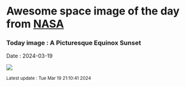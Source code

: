 
# Awesome space image of the day from [NASA](https://api.nasa.gov/)

### Today image : A Picturesque Equinox Sunset
Date : 2024-03-19

![](https://apod.nasa.gov/apod/image/2403/EquinoxSunset_Dyer_960.jpg)

<small>Latest update : Tue Mar 19 21:10:41 2024</small>
        